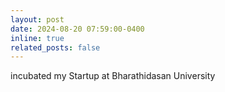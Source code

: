 ```yaml
---
layout: post
date: 2024-08-20 07:59:00-0400
inline: true
related_posts: false
---
```


incubated my Startup at Bharathidasan University